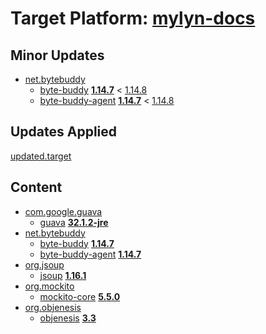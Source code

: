 # Target Platform: [mylyn-docs](https://raw.githubusercontent.com/eclipse-mylyn/org.eclipse.mylyn.docs/master/target-platform/mylyn-docs.target)

## Minor Updates
 - [net.bytebuddy](https://repo1.maven.org/maven2/net/bytebuddy/)
    - [byte-buddy](https://repo1.maven.org/maven2/net/bytebuddy/byte-buddy/) **[1.14.7](https://repo1.maven.org/maven2/net/bytebuddy/byte-buddy/1.14.7)** < [1.14.8](https://repo1.maven.org/maven2/net/bytebuddy/byte-buddy/1.14.8/)
    - [byte-buddy-agent](https://repo1.maven.org/maven2/net/bytebuddy/byte-buddy-agent/) **[1.14.7](https://repo1.maven.org/maven2/net/bytebuddy/byte-buddy-agent/1.14.7)** < [1.14.8](https://repo1.maven.org/maven2/net/bytebuddy/byte-buddy-agent/1.14.8/)

## Updates Applied
[updated.target](updated.target)

## Content
 - [com.google.guava](https://repo1.maven.org/maven2/com/google/guava/)
    - [guava](https://repo1.maven.org/maven2/com/google/guava/guava/) **[32.1.2-jre](https://repo1.maven.org/maven2/com/google/guava/guava/32.1.2-jre)**
 - [net.bytebuddy](https://repo1.maven.org/maven2/net/bytebuddy/)
    - [byte-buddy](https://repo1.maven.org/maven2/net/bytebuddy/byte-buddy/) **[1.14.7](https://repo1.maven.org/maven2/net/bytebuddy/byte-buddy/1.14.7)**
    - [byte-buddy-agent](https://repo1.maven.org/maven2/net/bytebuddy/byte-buddy-agent/) **[1.14.7](https://repo1.maven.org/maven2/net/bytebuddy/byte-buddy-agent/1.14.7)**
 - [org.jsoup](https://repo1.maven.org/maven2/org/jsoup/)
    - [jsoup](https://repo1.maven.org/maven2/org/jsoup/jsoup/) **[1.16.1](https://repo1.maven.org/maven2/org/jsoup/jsoup/1.16.1)**
 - [org.mockito](https://repo1.maven.org/maven2/org/mockito/)
    - [mockito-core](https://repo1.maven.org/maven2/org/mockito/mockito-core/) **[5.5.0](https://repo1.maven.org/maven2/org/mockito/mockito-core/5.5.0)**
 - [org.objenesis](https://repo1.maven.org/maven2/org/objenesis/)
    - [objenesis](https://repo1.maven.org/maven2/org/objenesis/objenesis/) **[3.3](https://repo1.maven.org/maven2/org/objenesis/objenesis/3.3)**
